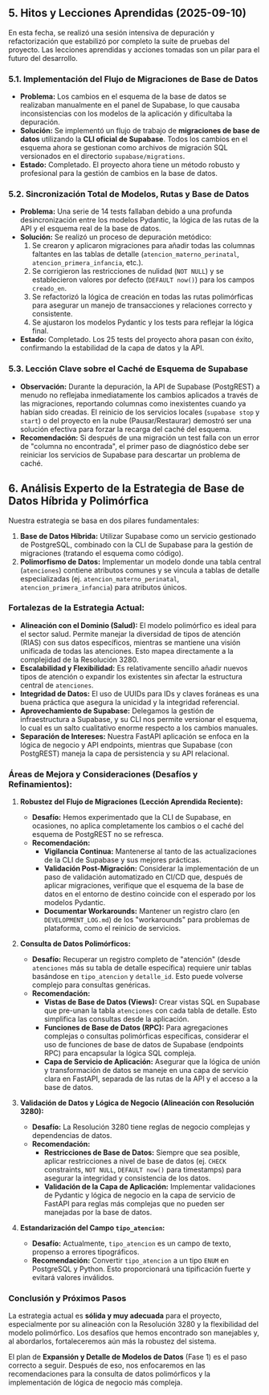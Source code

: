 ## 5. Hitos y Lecciones Aprendidas (2025-09-10)

En esta fecha, se realizó una sesión intensiva de depuración y refactorización que estabilizó por completo la suite de pruebas del proyecto. Las lecciones aprendidas y acciones tomadas son un pilar para el futuro del desarrollo.

### 5.1. Implementación del Flujo de Migraciones de Base de Datos

- **Problema:** Los cambios en el esquema de la base de datos se realizaban manualmente en el panel de Supabase, lo que causaba inconsistencias con los modelos de la aplicación y dificultaba la depuración.
- **Solución:** Se implementó un flujo de trabajo de **migraciones de base de datos** utilizando la **CLI oficial de Supabase**. Todos los cambios en el esquema ahora se gestionan como archivos de migración SQL versionados en el directorio `supabase/migrations`.
- **Estado:** Completado. El proyecto ahora tiene un método robusto y profesional para la gestión de cambios en la base de datos.

### 5.2. Sincronización Total de Modelos, Rutas y Base de Datos

- **Problema:** Una serie de 14 tests fallaban debido a una profunda desincronización entre los modelos Pydantic, la lógica de las rutas de la API y el esquema real de la base de datos.
- **Solución:** Se realizó un proceso de depuración metódico:
    1. Se crearon y aplicaron migraciones para añadir todas las columnas faltantes en las tablas de detalle (`atencion_materno_perinatal`, `atencion_primera_infancia`, etc.).
    2. Se corrigieron las restricciones de nulidad (`NOT NULL`) y se establecieron valores por defecto (`DEFAULT now()`) para los campos `creado_en`.
    3. Se refactorizó la lógica de creación en todas las rutas polimórficas para asegurar un manejo de transacciones y relaciones correcto y consistente.
    4. Se ajustaron los modelos Pydantic y los tests para reflejar la lógica final.
- **Estado:** Completado. Los 25 tests del proyecto ahora pasan con éxito, confirmando la estabilidad de la capa de datos y la API.

### 5.3. Lección Clave sobre el Caché de Esquema de Supabase

- **Observación:** Durante la depuración, la API de Supabase (PostgREST) a menudo no reflejaba inmediatamente los cambios aplicados a través de las migraciones, reportando columnas como inexistentes cuando ya habían sido creadas. El reinicio de los servicios locales (`supabase stop` y `start`) o del proyecto en la nube (Pausar/Restaurar) demostró ser una solución efectiva para forzar la recarga del caché del esquema.
- **Recomendación:** Si después de una migración un test falla con un error de "columna no encontrada", el primer paso de diagnóstico debe ser reiniciar los servicios de Supabase para descartar un problema de caché.

## 6. Análisis Experto de la Estrategia de Base de Datos Híbrida y Polimórfica

Nuestra estrategia se basa en dos pilares fundamentales:

1.  **Base de Datos Híbrida:** Utilizar Supabase como un servicio gestionado de PostgreSQL, combinado con la CLI de Supabase para la gestión de migraciones (tratando el esquema como código).
2.  **Polimorfismo de Datos:** Implementar un modelo donde una tabla central (`atenciones`) contiene atributos comunes y se vincula a tablas de detalle especializadas (ej. `atencion_materno_perinatal`, `atencion_primera_infancia`) para atributos únicos.

### Fortalezas de la Estrategia Actual:

*   **Alineación con el Dominio (Salud):** El modelo polimórfico es ideal para el sector salud. Permite manejar la diversidad de tipos de atención (RIAS) con sus datos específicos, mientras se mantiene una visión unificada de todas las atenciones. Esto mapea directamente a la complejidad de la Resolución 3280.
*   **Escalabilidad y Flexibilidad:** Es relativamente sencillo añadir nuevos tipos de atención o expandir los existentes sin afectar la estructura central de `atenciones`.
*   **Integridad de Datos:** El uso de UUIDs para IDs y claves foráneas es una buena práctica que asegura la unicidad y la integridad referencial.
*   **Aprovechamiento de Supabase:** Delegamos la gestión de infraestructura a Supabase, y su CLI nos permite versionar el esquema, lo cual es un salto cualitativo enorme respecto a los cambios manuales.
*   **Separación de Intereses:** Nuestra FastAPI aplicación se enfoca en la lógica de negocio y API endpoints, mientras que Supabase (con PostgREST) maneja la capa de persistencia y su API relacional.

### Áreas de Mejora y Consideraciones (Desafíos y Refinamientos):

1.  **Robustez del Flujo de Migraciones (Lección Aprendida Reciente):**
    *   **Desafío:** Hemos experimentado que la CLI de Supabase, en ocasiones, no aplica completamente los cambios o el caché del esquema de PostgREST no se refresca.
    *   **Recomendación:**
        *   **Vigilancia Continua:** Mantenerse al tanto de las actualizaciones de la CLI de Supabase y sus mejores prácticas.
        *   **Validación Post-Migración:** Considerar la implementación de un paso de validación automatizado en CI/CD que, después de aplicar migraciones, verifique que el esquema de la base de datos en el entorno de destino coincide con el esperado por los modelos Pydantic.
        *   **Documentar Workarounds:** Mantener un registro claro (en `DEVELOPMENT_LOG.md`) de los "workarounds" para problemas de plataforma, como el reinicio de servicios.

2.  **Consulta de Datos Polimórficos:**
    *   **Desafío:** Recuperar un registro completo de "atención" (desde `atenciones` más su tabla de detalle específica) requiere unir tablas basándose en `tipo_atencion` y `detalle_id`. Esto puede volverse complejo para consultas genéricas.
    *   **Recomendación:**
        *   **Vistas de Base de Datos (Views):** Crear vistas SQL en Supabase que pre-unan la tabla `atenciones` con cada tabla de detalle. Esto simplifica las consultas desde la aplicación.
        *   **Funciones de Base de Datos (RPC):** Para agregaciones complejas o consultas polimórficas específicas, considerar el uso de funciones de base de datos de Supabase (endpoints RPC) para encapsular la lógica SQL compleja.
        *   **Capa de Servicio de Aplicación:** Asegurar que la lógica de unión y transformación de datos se maneje en una capa de servicio clara en FastAPI, separada de las rutas de la API y el acceso a la base de datos.

3.  **Validación de Datos y Lógica de Negocio (Alineación con Resolución 3280):**
    *   **Desafío:** La Resolución 3280 tiene reglas de negocio complejas y dependencias de datos.
    *   **Recomendación:**
        *   **Restricciones de Base de Datos:** Siempre que sea posible, aplicar restricciones a nivel de base de datos (ej. `CHECK` constraints, `NOT NULL`, `DEFAULT now()` para timestamps) para asegurar la integridad y consistencia de los datos.
        *   **Validación de la Capa de Aplicación:** Implementar validaciones de Pydantic y lógica de negocio en la capa de servicio de FastAPI para reglas más complejas que no pueden ser manejadas por la base de datos.

4.  **Estandarización del Campo `tipo_atencion`:**
    *   **Desafío:** Actualmente, `tipo_atencion` es un campo de texto, propenso a errores tipográficos.
    *   **Recomendación:** Convertir `tipo_atencion` a un tipo `ENUM` en PostgreSQL y Python. Esto proporcionará una tipificación fuerte y evitará valores inválidos.

### Conclusión y Próximos Pasos

La estrategia actual es **sólida y muy adecuada** para el proyecto, especialmente por su alineación con la Resolución 3280 y la flexibilidad del modelo polimórfico. Los desafíos que hemos encontrado son manejables y, al abordarlos, fortaleceremos aún más la robustez del sistema.

El plan de **Expansión y Detalle de Modelos de Datos** (Fase 1) es el paso correcto a seguir. Después de eso, nos enfocaremos en las recomendaciones para la consulta de datos polimórficos y la implementación de lógica de negocio más compleja.
